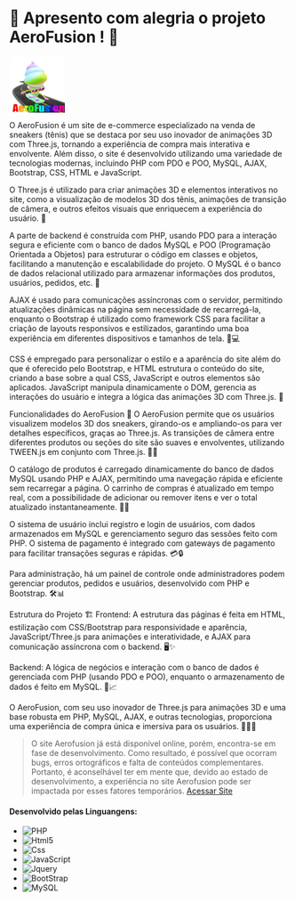 <H1>🌟 Apresento com alegria o projeto AeroFusion ! 🚀 </H1>
<img src="PROJETO 1/img/logo.png" alt="Logo do Projeto" width="100" height="100" align="center">
<P>
O AeroFusion é um site de e-commerce especializado na venda de sneakers (tênis) que se destaca por seu uso inovador de animações 3D com Three.js, tornando a experiência de compra mais interativa e envolvente. Além disso, o site é desenvolvido utilizando uma variedade de tecnologias modernas, incluindo PHP com PDO e POO, MySQL, AJAX, Bootstrap, CSS, HTML e JavaScript.

O Three.js é utilizado para criar animações 3D e elementos interativos no site, como a visualização de modelos 3D dos tênis, animações de transição de câmera, e outros efeitos visuais que enriquecem a experiência do usuário. 🌟

A parte de backend é construída com PHP, usando PDO para a interação segura e eficiente com o banco de dados MySQL e POO (Programação Orientada a Objetos) para estruturar o código em classes e objetos, facilitando a manutenção e escalabilidade do projeto. O MySQL é o banco de dados relacional utilizado para armazenar informações dos produtos, usuários, pedidos, etc. 💾

AJAX é usado para comunicações assíncronas com o servidor, permitindo atualizações dinâmicas na página sem necessidade de recarregá-la, enquanto o Bootstrap é utilizado como framework CSS para facilitar a criação de layouts responsivos e estilizados, garantindo uma boa experiência em diferentes dispositivos e tamanhos de tela. 📱💻

CSS é empregado para personalizar o estilo e a aparência do site além do que é oferecido pelo Bootstrap, e HTML estrutura o conteúdo do site, criando a base sobre a qual CSS, JavaScript e outros elementos são aplicados. JavaScript manipula dinamicamente o DOM, gerencia as interações do usuário e integra a lógica das animações 3D com Three.js. 🎨

Funcionalidades do AeroFusion 🚀
O AeroFusion permite que os usuários visualizem modelos 3D dos sneakers, girando-os e ampliando-os para ver detalhes específicos, graças ao Three.js. As transições de câmera entre diferentes produtos ou seções do site são suaves e envolventes, utilizando TWEEN.js em conjunto com Three.js. 📸✨

O catálogo de produtos é carregado dinamicamente do banco de dados MySQL usando PHP e AJAX, permitindo uma navegação rápida e eficiente sem recarregar a página. O carrinho de compras é atualizado em tempo real, com a possibilidade de adicionar ou remover itens e ver o total atualizado instantaneamente. 🛒💨

O sistema de usuário inclui registro e login de usuários, com dados armazenados em MySQL e gerenciamento seguro das sessões feito com PHP. O sistema de pagamento é integrado com gateways de pagamento para facilitar transações seguras e rápidas. 💳🔒

Para administração, há um painel de controle onde administradores podem gerenciar produtos, pedidos e usuários, desenvolvido com PHP e Bootstrap. 🛠️📊

Estrutura do Projeto 🏗️
Frontend: A estrutura das páginas é feita em HTML, estilização com CSS/Bootstrap para responsividade e aparência, JavaScript/Three.js para animações e interatividade, e AJAX para comunicação assíncrona com o backend. 🖥️✨

Backend: A lógica de negócios e interação com o banco de dados é gerenciada com PHP (usando PDO e POO), enquanto o armazenamento de dados é feito em MySQL. 💼📈

O AeroFusion, com seu uso inovador de Three.js para animações 3D e uma base robusta em PHP, MySQL, AJAX, e outras tecnologias, proporciona uma experiência de compra única e imersiva para os usuários. 🎉🌐👟
</P>

<blockquote cite="https://aerofusion1.000webhostapp.com/index.php">
	O site Aerofusion já está disponível online, porém, encontra-se em fase de desenvolvimento. Como resultado, é possível que ocorram bugs, erros ortográficos e falta de conteúdos complementares.
	Portanto, é aconselhável ter em mente que, devido ao estado de desenvolvimento, a experiência no site Aerofusion pode ser impactada por esses fatores temporários.
	<a href="https://aerofusion1.000webhostapp.com/index.php" title="Aero Fusion Online">Acessar Site </a>
</blockquote>					
<h4>Desenvolvido pelas Linguangens:</h4>
<ul>
	<li><img aling="center" alt="PHP" src="https://img.shields.io/badge/PHP-777BB4?style=for-the-badge&logo=php&logoColor=white">  </li>
	<li><img aling="center" alt="Html5" src="https://img.shields.io/badge/HTML5-E34F26?style=for-the-badge&logo=html5&logoColor=white"></li>
	<li><img aling="center" alt="Css" src="https://img.shields.io/badge/CSS3-1572B6?style=for-the-badge&logo=css3&logoColor=white"> </li>
	<li><img aling="center" alt="JavaScript" src="https://img.shields.io/badge/JavaScript-F7DF1E?style=for-the-badge&logo=javascript&logoColor=black"> </li>
	<li><img aling="center" alt="Jquery" src="https://img.shields.io/badge/jQuery-0769AD?style=for-the-badge&logo=jquery&logoColor=white"></li>
	<li> <img aling="center" alt="BootStrap" src="https://img.shields.io/badge/Bootstrap-563D7C?style=for-the-badge&logo=bootstrap&logoColor=white"></li>
	<li><img aling="center" alt="MySQL" src="https://img.shields.io/badge/MySQL-005C84?style=for-the-badge&logo=mysql&logoColor=white"> </li>
</ul>
